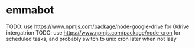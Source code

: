 # emmabot

TODO: use https://www.npmjs.com/package/node-google-drive for Gdrive intergatrion
TODO: use https://www.npmjs.com/package/node-cron for scheduled tasks, and probably switch to unix cron later when not lazy

